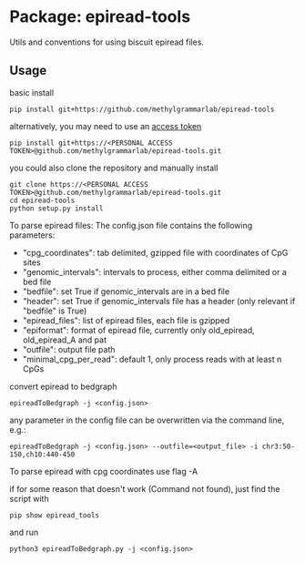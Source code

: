 # Package: epiread-tools

Utils and conventions for using biscuit epiread files.


## Usage

basic install
```
pip install git+https://github.com/methylgrammarlab/epiread-tools
```
alternatively, you may need to use an [access token](https://docs.github.com/en/authentication/keeping-your-account-and-data-secure/creating-a-personal-access-token)
```
pip install git+https://<PERSONAL ACCESS TOKEN>@github.com/methylgrammarlab/epiread-tools.git
```

you could also clone the repository and manually install
```
git clone https://<PERSONAL ACCESS TOKEN>@github.com/methylgrammarlab/epiread-tools.git
cd epiread-tools
python setup.py install
```

To parse epiread files:
The config.json file contains the following parameters:
* "cpg_coordinates": tab delimited, gzipped file with coordinates of CpG sites
* "genomic_intervals": intervals to process, either comma delimited or a bed file
* "bedfile": set True if genomic_intervals are in a bed file
* "header": set True if genomic_intervals file has a header (only relevant if "bedfile" is True)
* "epiread_files": list of epiread files, each file is gzipped 
* "epiformat": format of epiread file, currently only old_epiread, old_epiread_A and pat
* "outfile": output file path
* "minimal_cpg_per_read": default 1, only process reads with at least n CpGs


convert epiread to bedgraph
```
epireadToBedgraph -j <config.json>
```
any parameter in the config file can be overwritten via the command line, e.g.:

```
epireadToBedgraph -j <config.json> --outfile=<output_file> -i chr3:50-150,ch10:440-450
```

To parse epiread with cpg coordinates use flag -A

if for some reason that doesn't work (Command not found), just find the script with
```
pip show epiread_tools
```
and run
```
python3 epireadToBedgraph.py -j <config.json>
```



